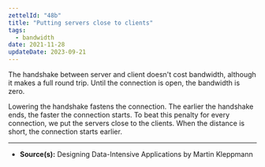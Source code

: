 ```yaml
---
zettelId: "48b"
title: "Putting servers close to clients"
tags:
  - bandwidth
date: 2021-11-28
updateDate: 2023-09-21
---
```


The handshake between server and client doesn't cost bandwidth, although it makes a full round trip. Until the connection is open, the bandwidth is zero.

Lowering the handshake fastens the connection. The earlier the handshake ends, the faster the connection starts. To beat this penalty for every connection, we put the servers close to the clients. When the distance is short, the connection starts earlier.

---

- **Source(s):** Designing Data-Intensive Applications by Martin Kleppmann

